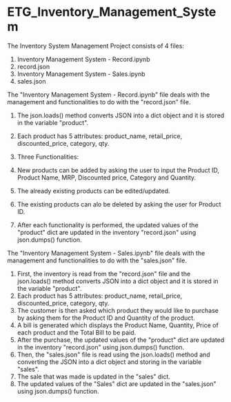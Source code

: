 # ETG_Inventory_Management_System

The Inventory System Management Project consists of 4 files:

1. Inventory Management System - Record.ipynb
2. record.json
3. Inventory Management System - Sales.ipynb
4. sales.json

The "Inventory Management System - Record.ipynb" file deals with the management and functionalities to do with the "record.json" file.

1. The json.loads() method converts JSON into a dict object and it is stored in the variable "product".
2. Each product has 5 attributes: product_name, retail_price, discounted_price, category, qty.
3. Three Functionalities:

  1. New products can be added by asking the user to input the Product ID, Product Name, MRP, Discounted price, Category and Quantity. 
  2. The already existing products can be edited/updated.
  3. The existing products can alo be deleted by asking the user for Product ID.
  
4. After each functionality is performed, the updated values of the "product" dict are updated in the inventory "record.json" using json.dumps() function.

The "Inventory Management System - Sales.ipynb" file deals with the management and functionalities to do with the "sales.json" file.

1. First, the inventory is read from the "record.json" file and the json.loads() method converts JSON into a dict object and it is stored in the variable "product".
2. Each product has 5 attributes: product_name, retail_price, discounted_price, category, qty.
3. The customer is then asked which product they would like to purchase by asking them for the Product ID and Quantity of the product.
4. A bill is generated which displays the Product Name, Quantity, Price of each product and the Total Bill to be paid.
5. After the purchase, the updated values of the "product" dict are updated in the inventory "record.json" using json.dumps() function.
6. Then, the "sales.json" file is read using the json.loads() method and converting the JSON into a dict object and storing in the variable "sales".
7. The sale that was made is updated in the "sales" dict.
8. The updated values of the "Sales" dict are updated in the "sales.json" using json.dumps() function.

